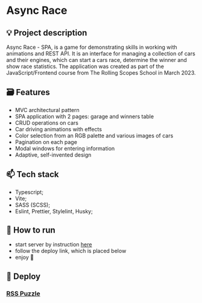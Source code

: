 # Async Race

## 💡 Project description
Async Race - SPA, is a game for demonstrating skills in working with animations and REST API. It is an interface for managing a collection of cars and their engines, which can start a cars race,  determine the winner and show race statistics.
The application was created as part of the JavaScript/Frontend course from The Rolling Scopes School in March 2023.

## 🗃️ Features
 - MVC architectural pattern
 - SPA application with 2 pages: garage and winners table
 - CRUD operations on cars
 - Car driving animations with effects
 - Color selection from an RGB palette and various images of cars
 - Pagination on each page
 - Modal windows for entering information
 - Adaptive, self-invented design

## 📫 Tech stack
 - Typescript;
 - Vite;
 - SASS (SCSS);
 - Eslint, Prettier, Stylelint, Husky;

## 📜 How to run
- start server by instruction [here](https://github.com/Yuliya-Karuk/async-race/tree/main/async-race-api)
- follow the deploy link, which is placed below
- enjoy 🚗

## 🌠 Deploy 
### [RSS Puzzle](https://yuliya-karuk.github.io/rss-puzzle/)
